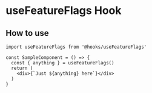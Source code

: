 # useFeatureFlags Hook

## How to use

```
import useFeatureFlags from '@hooks/useFeatureFlags'

const SampleComponent = () => {
  const { anything } = useFeatureFlags()
  return (
    <div>{`Just ${anything} here`}</div>
  )
}
```
